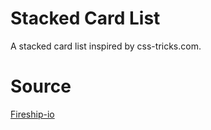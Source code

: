 # Stacked Card List

A stacked card list inspired by css-tricks.com. 

# Source

[Fireship-io](https://github.com/fireship-io/stacked-card-list)